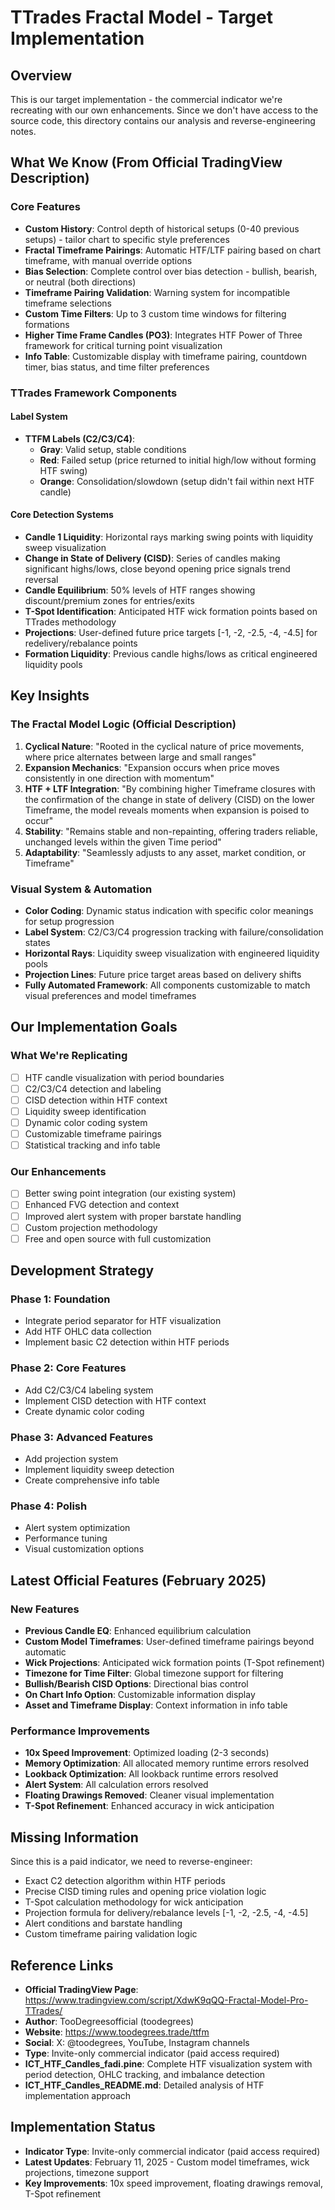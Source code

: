 # TTrades Fractal Model - Target Implementation

## Overview
This is our target implementation - the commercial indicator we're recreating with our own enhancements. Since we don't have access to the source code, this directory contains our analysis and reverse-engineering notes.

## What We Know (From Official TradingView Description)

### Core Features
- **Custom History**: Control depth of historical setups (0-40 previous setups) - tailor chart to specific style preferences
- **Fractal Timeframe Pairings**: Automatic HTF/LTF pairing based on chart timeframe, with manual override options
- **Bias Selection**: Complete control over bias detection - bullish, bearish, or neutral (both directions)
- **Timeframe Pairing Validation**: Warning system for incompatible timeframe selections
- **Custom Time Filters**: Up to 3 custom time windows for filtering formations
- **Higher Time Frame Candles (PO3)**: Integrates HTF Power of Three framework for critical turning point visualization
- **Info Table**: Customizable display with timeframe pairing, countdown timer, bias status, and time filter preferences

### TTrades Framework Components

#### Label System
- **TTFM Labels (C2/C3/C4)**: 
  - **Gray**: Valid setup, stable conditions
  - **Red**: Failed setup (price returned to initial high/low without forming HTF swing)
  - **Orange**: Consolidation/slowdown (setup didn't fail within next HTF candle)

#### Core Detection Systems
- **Candle 1 Liquidity**: Horizontal rays marking swing points with liquidity sweep visualization
- **Change in State of Delivery (CISD)**: Series of candles making significant highs/lows, close beyond opening price signals trend reversal
- **Candle Equilibrium**: 50% levels of HTF ranges showing discount/premium zones for entries/exits
- **T-Spot Identification**: Anticipated HTF wick formation points based on TTrades methodology
- **Projections**: User-defined future price targets [-1, -2, -2.5, -4, -4.5] for redelivery/rebalance points
- **Formation Liquidity**: Previous candle highs/lows as critical engineered liquidity pools

## Key Insights

### The Fractal Model Logic (Official Description)
1. **Cyclical Nature**: "Rooted in the cyclical nature of price movements, where price alternates between large and small ranges"
2. **Expansion Mechanics**: "Expansion occurs when price moves consistently in one direction with momentum"
3. **HTF + LTF Integration**: "By combining higher Timeframe closures with the confirmation of the change in state of delivery (CISD) on the lower Timeframe, the model reveals moments when expansion is poised to occur"
4. **Stability**: "Remains stable and non-repainting, offering traders reliable, unchanged levels within the given Time period"
5. **Adaptability**: "Seamlessly adjusts to any asset, market condition, or Timeframe"

### Visual System & Automation
- **Color Coding**: Dynamic status indication with specific color meanings for setup progression
- **Label System**: C2/C3/C4 progression tracking with failure/consolidation states
- **Horizontal Rays**: Liquidity sweep visualization with engineered liquidity pools
- **Projection Lines**: Future price target areas based on delivery shifts
- **Fully Automated Framework**: All components customizable to match visual preferences and model timeframes

## Our Implementation Goals

### What We're Replicating
- [ ] HTF candle visualization with period boundaries
- [ ] C2/C3/C4 detection and labeling
- [ ] CISD detection within HTF context
- [ ] Liquidity sweep identification
- [ ] Dynamic color coding system
- [ ] Customizable timeframe pairings
- [ ] Statistical tracking and info table

### Our Enhancements
- [ ] Better swing point integration (our existing system)
- [ ] Enhanced FVG detection and context
- [ ] Improved alert system with proper barstate handling
- [ ] Custom projection methodology
- [ ] Free and open source with full customization

## Development Strategy

### Phase 1: Foundation
- Integrate period separator for HTF visualization
- Add HTF OHLC data collection
- Implement basic C2 detection within HTF periods

### Phase 2: Core Features
- Add C2/C3/C4 labeling system
- Implement CISD detection with HTF context
- Create dynamic color coding

### Phase 3: Advanced Features
- Add projection system
- Implement liquidity sweep detection
- Create comprehensive info table

### Phase 4: Polish
- Alert system optimization
- Performance tuning
- Visual customization options

## Latest Official Features (February 2025)

### New Features
- **Previous Candle EQ**: Enhanced equilibrium calculation
- **Custom Model Timeframes**: User-defined timeframe pairings beyond automatic
- **Wick Projections**: Anticipated wick formation points (T-Spot refinement)
- **Timezone for Time Filter**: Global timezone support for filtering
- **Bullish/Bearish CISD Options**: Directional bias control
- **On Chart Info Option**: Customizable information display
- **Asset and Timeframe Display**: Context information in info table

### Performance Improvements  
- **10x Speed Improvement**: Optimized loading (2-3 seconds)
- **Memory Optimization**: All allocated memory runtime errors resolved
- **Lookback Optimization**: All lookback runtime errors resolved
- **Alert System**: All calculation errors resolved
- **Floating Drawings Removed**: Cleaner visual implementation
- **T-Spot Refinement**: Enhanced accuracy in wick anticipation

## Missing Information
Since this is a paid indicator, we need to reverse-engineer:
- Exact C2 detection algorithm within HTF periods
- Precise CISD timing rules and opening price violation logic
- T-Spot calculation methodology for wick anticipation
- Projection formula for delivery/rebalance levels [-1, -2, -2.5, -4, -4.5]
- Alert conditions and barstate handling
- Custom timeframe pairing validation logic

## Reference Links
- **Official TradingView Page**: https://www.tradingview.com/script/XdwK9qQQ-Fractal-Model-Pro-TTrades/
- **Author**: TooDegreesofficial (toodegrees) 
- **Website**: https://www.toodegrees.trade/ttfm
- **Social**: X: @toodegrees, YouTube, Instagram channels
- **Type**: Invite-only commercial indicator (paid access required)
- **ICT_HTF_Candles_fadi.pine**: Complete HTF visualization system with period detection, OHLC tracking, and imbalance detection
- **ICT_HTF_Candles_README.md**: Detailed analysis of HTF implementation approach

## Implementation Status
- **Indicator Type**: Invite-only commercial indicator (paid access required)
- **Latest Updates**: February 11, 2025 - Custom model timeframes, wick projections, timezone support
- **Key Improvements**: 10x speed improvement, floating drawings removal, T-Spot refinement
